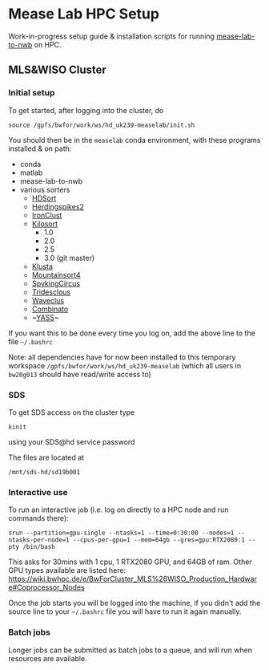 # Mease Lab HPC Setup

Work-in-progress setup guide & installation scripts for
running [mease-lab-to-nwb](https://github.com/lkeegan/mease-lab-to-nwb) on HPC.

## MLS&WISO Cluster

### Initial setup
To get started, after logging into the cluster, do
```
source /gpfs/bwfor/work/ws/hd_uk239-measelab/init.sh
```
You should then be in the `measelab` conda environment, with these programs installed & on path:
- conda
- matlab
- mease-lab-to-nwb
- various sorters
    - [HDSort](https://git.bsse.ethz.ch/hima_public/HDsort)
    - [Herdingspikes2](https://github.com/mhhennig/hs2)
    - [IronClust](https://github.com/jamesjun/ironclust)
    - [Kilosort](https://github.com/MouseLand/Kilosort)
      - 1.0
      - 2.0
      - 2.5
      - 3.0 (git master)
    - [Klusta](https://github.com/kwikteam/klusta)
    - [Mountainsort4](https://github.com/flatironinstitute/mountainsort)
    - [SpykingCircus](https://spyking-circus.readthedocs.io/)
    - [Tridesclous](https://tridesclous.readthedocs.io/)
    - [Waveclus](https://github.com/csn-le/wave_clus)
    - [Combinato](https://github.com/jniediek/combinato)
    - ~[YASS](https://github.com/paninski-lab/yass)~

If you want this to be done every time you log on, add the above line to the file `~/.bashrc`

Note: all dependencies have for now been installed to this temporary workspace `/gpfs/bwfor/work/ws/hd_uk239-measelab`
 (which all users in `bw20g013` should have read/write access to)

### SDS
To get SDS access on the cluster type
```
kinit
```
using your SDS@hd service password

The files are located at
```
/mnt/sds-hd/sd19b001
```

### Interactive use
To run an interactive job (i.e. log on directly to a HPC node and run commands there):

```
srun --partition=gpu-single --ntasks=1 --time=0:30:00 --nodes=1 --ntasks-per-node=1 --cpus-per-gpu=1 --mem=64gb --gres=gpu:RTX2080:1 --pty /bin/bash
```

This asks for 30mins with 1 cpu, 1 RTX2080 GPU, and 64GB of ram.
Other GPU types available are listed here:
https://wiki.bwhpc.de/e/BwForCluster_MLS%26WISO_Production_Hardware#Coprocessor_Nodes

Once the job starts you will be logged into the machine, if you didn't add
the source line to your `~/.bashrc` file you will have to run it again manually.

### Batch jobs

Longer jobs can be submitted as batch jobs to a queue, and will run when resources are available.
